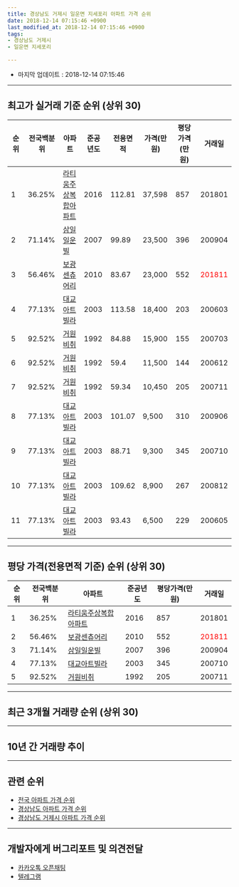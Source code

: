 ```yaml
---
title: 경상남도 거제시 일운면 지세포리 아파트 가격 순위
date: 2018-12-14 07:15:46 +0900
last_modified_at: 2018-12-14 07:15:46 +0900
tags:
- 경상남도 거제시
- 일운면 지세포리

---
```


* 마지막 업데이트 : 2018-12-14 07:15:46

---

## 최고가 실거래 기준 순위 (상위 30)


|순위|전국백분위|아파트|준공년도|전용면적|가격(만원)|평당가격(만원)|거래일|
|---|---|---|---|---|---|---|---|
|1|36.25%|[라티움주상복합아파트](https://search.naver.com/search.naver?query=%EA%B2%BD%EC%83%81%EB%82%A8%EB%8F%84+%EA%B1%B0%EC%A0%9C%EC%8B%9C+%EC%9D%BC%EC%9A%B4%EB%A9%B4+%EC%A7%80%EC%84%B8%ED%8F%AC%EB%A6%AC+%EB%9D%BC%ED%8B%B0%EC%9B%80%EC%A3%BC%EC%83%81%EB%B3%B5%ED%95%A9%EC%95%84%ED%8C%8C%ED%8A%B8)|2016|112.81|37,598|857|201801|
|2|71.14%|[삼일일운빌](https://search.naver.com/search.naver?query=%EA%B2%BD%EC%83%81%EB%82%A8%EB%8F%84+%EA%B1%B0%EC%A0%9C%EC%8B%9C+%EC%9D%BC%EC%9A%B4%EB%A9%B4+%EC%A7%80%EC%84%B8%ED%8F%AC%EB%A6%AC+%EC%82%BC%EC%9D%BC%EC%9D%BC%EC%9A%B4%EB%B9%8C)|2007|99.89|23,500|396|200904|
|3|56.46%|[보광센츄어리](https://search.naver.com/search.naver?query=%EA%B2%BD%EC%83%81%EB%82%A8%EB%8F%84+%EA%B1%B0%EC%A0%9C%EC%8B%9C+%EC%9D%BC%EC%9A%B4%EB%A9%B4+%EC%A7%80%EC%84%B8%ED%8F%AC%EB%A6%AC+%EB%B3%B4%EA%B4%91%EC%84%BC%EC%B8%84%EC%96%B4%EB%A6%AC)|2010|83.67|23,000|552|<span style="color:red">201811</span>|
|4|77.13%|[대교아트빌라](https://search.naver.com/search.naver?query=%EA%B2%BD%EC%83%81%EB%82%A8%EB%8F%84+%EA%B1%B0%EC%A0%9C%EC%8B%9C+%EC%9D%BC%EC%9A%B4%EB%A9%B4+%EC%A7%80%EC%84%B8%ED%8F%AC%EB%A6%AC+%EB%8C%80%EA%B5%90%EC%95%84%ED%8A%B8%EB%B9%8C%EB%9D%BC)|2003|113.58|18,400|203|200603|
|5|92.52%|[거원비취](https://search.naver.com/search.naver?query=%EA%B2%BD%EC%83%81%EB%82%A8%EB%8F%84+%EA%B1%B0%EC%A0%9C%EC%8B%9C+%EC%9D%BC%EC%9A%B4%EB%A9%B4+%EC%A7%80%EC%84%B8%ED%8F%AC%EB%A6%AC+%EA%B1%B0%EC%9B%90%EB%B9%84%EC%B7%A8)|1992|84.88|15,900|155|200703|
|6|92.52%|[거원비취](https://search.naver.com/search.naver?query=%EA%B2%BD%EC%83%81%EB%82%A8%EB%8F%84+%EA%B1%B0%EC%A0%9C%EC%8B%9C+%EC%9D%BC%EC%9A%B4%EB%A9%B4+%EC%A7%80%EC%84%B8%ED%8F%AC%EB%A6%AC+%EA%B1%B0%EC%9B%90%EB%B9%84%EC%B7%A8)|1992|59.4|11,500|144|200612|
|7|92.52%|[거원비취](https://search.naver.com/search.naver?query=%EA%B2%BD%EC%83%81%EB%82%A8%EB%8F%84+%EA%B1%B0%EC%A0%9C%EC%8B%9C+%EC%9D%BC%EC%9A%B4%EB%A9%B4+%EC%A7%80%EC%84%B8%ED%8F%AC%EB%A6%AC+%EA%B1%B0%EC%9B%90%EB%B9%84%EC%B7%A8)|1992|59.34|10,450|205|200711|
|8|77.13%|[대교아트빌라](https://search.naver.com/search.naver?query=%EA%B2%BD%EC%83%81%EB%82%A8%EB%8F%84+%EA%B1%B0%EC%A0%9C%EC%8B%9C+%EC%9D%BC%EC%9A%B4%EB%A9%B4+%EC%A7%80%EC%84%B8%ED%8F%AC%EB%A6%AC+%EB%8C%80%EA%B5%90%EC%95%84%ED%8A%B8%EB%B9%8C%EB%9D%BC)|2003|101.07|9,500|310|200906|
|9|77.13%|[대교아트빌라](https://search.naver.com/search.naver?query=%EA%B2%BD%EC%83%81%EB%82%A8%EB%8F%84+%EA%B1%B0%EC%A0%9C%EC%8B%9C+%EC%9D%BC%EC%9A%B4%EB%A9%B4+%EC%A7%80%EC%84%B8%ED%8F%AC%EB%A6%AC+%EB%8C%80%EA%B5%90%EC%95%84%ED%8A%B8%EB%B9%8C%EB%9D%BC)|2003|88.71|9,300|345|200710|
|10|77.13%|[대교아트빌라](https://search.naver.com/search.naver?query=%EA%B2%BD%EC%83%81%EB%82%A8%EB%8F%84+%EA%B1%B0%EC%A0%9C%EC%8B%9C+%EC%9D%BC%EC%9A%B4%EB%A9%B4+%EC%A7%80%EC%84%B8%ED%8F%AC%EB%A6%AC+%EB%8C%80%EA%B5%90%EC%95%84%ED%8A%B8%EB%B9%8C%EB%9D%BC)|2003|109.62|8,900|267|200812|
|11|77.13%|[대교아트빌라](https://search.naver.com/search.naver?query=%EA%B2%BD%EC%83%81%EB%82%A8%EB%8F%84+%EA%B1%B0%EC%A0%9C%EC%8B%9C+%EC%9D%BC%EC%9A%B4%EB%A9%B4+%EC%A7%80%EC%84%B8%ED%8F%AC%EB%A6%AC+%EB%8C%80%EA%B5%90%EC%95%84%ED%8A%B8%EB%B9%8C%EB%9D%BC)|2003|93.43|6,500|229|200605|


---

## 평당 가격(전용면적 기준) 순위 (상위 30)


|순위|전국백분위|아파트|준공년도|평당가격(만원)|거래일|
|---|---|---|---|---|---|
|1|36.25%|[라티움주상복합아파트](https://search.naver.com/search.naver?query=%EA%B2%BD%EC%83%81%EB%82%A8%EB%8F%84+%EA%B1%B0%EC%A0%9C%EC%8B%9C+%EC%9D%BC%EC%9A%B4%EB%A9%B4+%EC%A7%80%EC%84%B8%ED%8F%AC%EB%A6%AC+%EB%9D%BC%ED%8B%B0%EC%9B%80%EC%A3%BC%EC%83%81%EB%B3%B5%ED%95%A9%EC%95%84%ED%8C%8C%ED%8A%B8)|2016|857|201801|
|2|56.46%|[보광센츄어리](https://search.naver.com/search.naver?query=%EA%B2%BD%EC%83%81%EB%82%A8%EB%8F%84+%EA%B1%B0%EC%A0%9C%EC%8B%9C+%EC%9D%BC%EC%9A%B4%EB%A9%B4+%EC%A7%80%EC%84%B8%ED%8F%AC%EB%A6%AC+%EB%B3%B4%EA%B4%91%EC%84%BC%EC%B8%84%EC%96%B4%EB%A6%AC)|2010|552|<span style="color:red">201811</span>|
|3|71.14%|[삼일일운빌](https://search.naver.com/search.naver?query=%EA%B2%BD%EC%83%81%EB%82%A8%EB%8F%84+%EA%B1%B0%EC%A0%9C%EC%8B%9C+%EC%9D%BC%EC%9A%B4%EB%A9%B4+%EC%A7%80%EC%84%B8%ED%8F%AC%EB%A6%AC+%EC%82%BC%EC%9D%BC%EC%9D%BC%EC%9A%B4%EB%B9%8C)|2007|396|200904|
|4|77.13%|[대교아트빌라](https://search.naver.com/search.naver?query=%EA%B2%BD%EC%83%81%EB%82%A8%EB%8F%84+%EA%B1%B0%EC%A0%9C%EC%8B%9C+%EC%9D%BC%EC%9A%B4%EB%A9%B4+%EC%A7%80%EC%84%B8%ED%8F%AC%EB%A6%AC+%EB%8C%80%EA%B5%90%EC%95%84%ED%8A%B8%EB%B9%8C%EB%9D%BC)|2003|345|200710|
|5|92.52%|[거원비취](https://search.naver.com/search.naver?query=%EA%B2%BD%EC%83%81%EB%82%A8%EB%8F%84+%EA%B1%B0%EC%A0%9C%EC%8B%9C+%EC%9D%BC%EC%9A%B4%EB%A9%B4+%EC%A7%80%EC%84%B8%ED%8F%AC%EB%A6%AC+%EA%B1%B0%EC%9B%90%EB%B9%84%EC%B7%A8)|1992|205|200711|


---

## 최근 3개월 거래량 순위 (상위 30)


<div style="width:100%;">
    <canvas id="deal_count_ranking" height="250"></canvas>
</div>


<script>
new Chart(document.getElementById("deal_count_ranking"), {
    type: 'horizontalBar',
    data: {
        labels: ['보광센츄어리'],
        datasets: [{
            label: '실거래 수',
            data: [1],
            borderColor: "rgba(255, 0, 128, 1)",
            backgroundColor: "rgba(255, 0, 128, 0.5)",
            fill: false,
        }]
    },
    options: {
        responsive: true,
        title: {
            display: true,
            text: '최근 3개월 거래량 순위'
        },
        tooltips: {
            mode: 'index',
            intersect: false,
            callbacks: {
                title: function(tooltipItems, data) {
                    return "실거래 수:";
                },
                label: function(tooltipItem, data) {
                    return data.labels[tooltipItem.index] + ": " + tooltipItem.xLabel;
                }
            }
        },
        hover: {
            mode: 'nearest',
            intersect: true
        },
        scales: {
            xAxes: [{
                display: true,
                scaleLabel: {
                    display: true,
                    labelString: '실거래 수'
                },
                ticks: {
                    suggestedMin: 0,
                }
            }],
            yAxes: [{
                display: true,
                ticks: {
                    autoSkip: false,
                    callback: function(value, index, values) {
                        if (value.length > 15)
                            return value.substr(0, 13) + "...";
                        else
                            return value;
                    }
                },
                scaleLabel: {
                    display: false,
                }
            }]
        }
    }
});

</script>


---

## 10년 간 거래량 추이


<div style="width:100%;">
    <canvas id="deal_progress" height="250"></canvas>
</div>

<script>
new Chart(document.getElementById("deal_progress"), {
    type: 'line',
    data: {
        labels: ['200812','200901','200902','200903','200904','200905','200906','200907','200908','200909','200910','200911','200912','201001','201002','201003','201004','201005','201006','201007','201008','201009','201010','201011','201012','201101','201102','201103','201104','201105','201106','201107','201108','201109','201110','201111','201112','201201','201202','201203','201204','201205','201206','201207','201208','201209','201210','201211','201212','201301','201302','201303','201304','201305','201306','201307','201308','201309','201310','201311','201312','201401','201402','201403','201404','201405','201406','201407','201408','201409','201410','201411','201412','201501','201502','201503','201504','201505','201506','201507','201508','201509','201510','201511','201512','201601','201602','201603','201604','201605','201606','201607','201608','201609','201610','201611','201612','201701','201702','201703','201704','201705','201706','201707','201708','201709','201710','201711','201712','201801','201802','201803','201804','201805','201806','201807','201808','201809','201810','201811','201812'],
        datasets: [{
            label: '실거래 수',
            pointRadius: 1,
            data: [2, 0, 0, 3, 1, 1, 2, 1, 3, 0, 4, 1, 2, 1, 0, 0, 2, 0, 0, 1, 2, 3, 1, 4, 1, 2, 0, 0, 2, 2, 1, 2, 1, 1, 1, 1, 2, 0, 2, 1, 2, 1, 2, 0, 2, 0, 1, 0, 1, 1, 0, 0, 0, 1, 0, 1, 0, 0, 1, 0, 0, 1, 0, 1, 0, 1, 2, 1, 2, 3, 1, 0, 0, 0, 2, 2, 0, 0, 1, 0, 0, 1, 0, 0, 1, 0, 3, 1, 0, 1, 0, 1, 6, 0, 1, 1, 1, 0, 2, 0, 0, 0, 0, 0, 3, 0, 0, 0, 0, 1, 0, 0, 0, 0, 0, 0, 0, 1, 0, 1, 0],
            borderColor: "rgba(255, 201, 14, 1)",
            backgroundColor: "rgba(255, 201, 14, 0.5)",
            fill: true,
        }]
    },
    options: {
        responsive: true,
        title: {
            display: true,
            text: '10년간 거래량 추이'
        },
        tooltips: {
            mode: 'index',
            intersect: false,
        },
        hover: {
            mode: 'nearest',
            intersect: true
        },
        scales: {
            xAxes: [{
                display: true,
                scaleLabel: {
                    display: true,
                    labelString: '년/월'
                }
            }],
            yAxes: [{
                display: true,
                ticks: {
                    suggestedMin: 0,
                },
                scaleLabel: {
                    display: true,
                    labelString: '실거래 수'
                }
            }]
        }
    }
});

</script>


---

## 관련 순위

- [전국 아파트 가격 순위](https://inasie.github.io/apt-ranking/전국)
- [경상남도 아파트 가격 순위](https://inasie.github.io/apt-ranking/경상남도)
- [경상남도 거제시 아파트 가격 순위](https://inasie.github.io/apt-ranking/경상남도-거제시)


---

## 개발자에게 버그리포트 및 의견전달

- [카카오톡 오픈채팅](https://open.kakao.com/o/gLJUAP4)
- [텔레그램](https://t.me/inasie)

